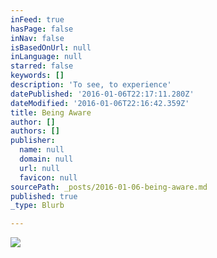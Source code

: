 ```yaml
---
inFeed: true
hasPage: false
inNav: false
isBasedOnUrl: null
inLanguage: null
starred: false
keywords: []
description: 'To see, to experience'
datePublished: '2016-01-06T22:17:11.280Z'
dateModified: '2016-01-06T22:16:42.359Z'
title: Being Aware
author: []
authors: []
publisher:
  name: null
  domain: null
  url: null
  favicon: null
sourcePath: _posts/2016-01-06-being-aware.md
published: true
_type: Blurb

---
```

![](https://the-grid-user-content.s3-us-west-2.amazonaws.com/6046e4b1-da2d-487d-bae5-ad6e451b99c3.jpg)